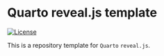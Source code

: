 
# Quarto reveal.js template

<!-- badges: start -->
[![License](https://img.shields.io/github/license/umr1283/quarto-revealjs-umr1283)](LICENSE)
<!-- badges: end -->

This is a repository template for `Quarto` `reveal.js`.

